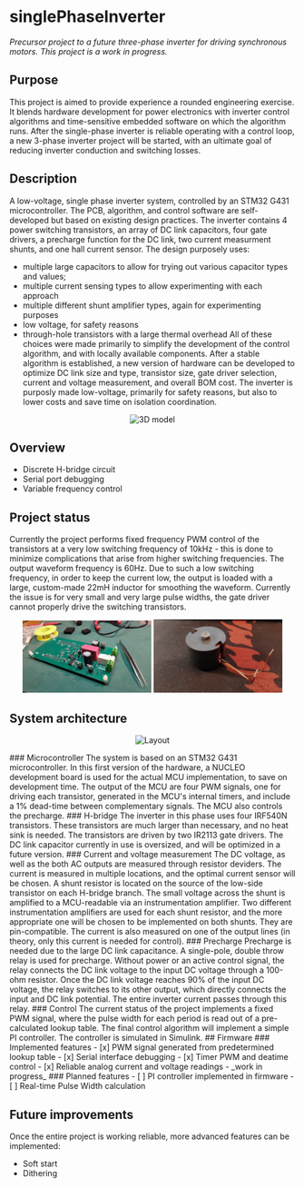 # singlePhaseInverter
*Precursor project to a future three-phase inverter for driving synchronous motors. This project is a work in progress.*

## Purpose
This project is aimed to provide experience a rounded engineering exercise. It blends hardware development for power electronics with inverter control algorithms and time-sensitive embedded software on which the algorithm runs.
After the single-phase inverter is reliable operating with a control loop, a new 3-phase inverter project will be started, with an ultimate goal of reducing inverter conduction and switching losses.

## Description
A low-voltage, single phase inverter system, controlled by an STM32 G431 microcontroller. The PCB, algorithm, and control software are self-developed but based on existing design practices. The inverter contains 4 power switching transistors, an array of DC link capacitors, four gate drivers, a precharge function for the DC link, two current measurment shunts, and one hall current sensor. The design purposely uses:
- multiple large capacitors to allow for trying out various capacitor types and values;
- multiple current sensing types to allow experimenting with each approach
- multiple different shunt amplifier types, again for experimenting purposes
- low voltage, for safety reasons
- through-hole transistors with a large thermal overhead
All of these choices were made primarily to simplify the development of the control algorithm, and with locally available components. After a stable algorithm is established, a new version of hardware can be developed to optimize DC link size and type, transistor size, gate driver selection, current and voltage measurement, and overall BOM cost.
The inverter is purposly made low-voltage, primarily for safety reasons, but also to lower costs and save time on isolation coordination.

<p align="center">
<img src="top-3D.jpg" alt="3D model" width="45%"/>
</p>

## Overview
- Discrete H-bridge circuit
- Serial port debugging
- Variable frequency control

## Project status
Currently the project performs fixed frequency PWM control of the transistors at a very low switching frequency of 10kHz - this is done to minimize complications that arise from higher switching frequencies. The output waveform frequency is 60Hz. Due to such a low switching frequency, in order to keep the current low, the output is loaded with a large, custom-made 22mH inductor for smoothing the waveform. Currently the issue is for very small and very large pulse widths, the gate driver cannot properly drive the switching transistors.

<p align="center">
<img src="images/mid-soldering.jpg" alt="Soldering" width="45%"/>
<img src="images/22mH-inductor.jpg" alt="inductor" width="45%"/>
</p>

## System architecture
<p align="center">
<img src="Layout-top.jpg" alt="Layout" width="45%"/>
</p>
### Microcontroller
The system is based on an STM32 G431 microcontroller. In this first version of the hardware, a NUCLEO development board is used for the actual MCU implementation, to save on development time. The output of the MCU are four PWM signals, one for driving each transistor, generated in the MCU's internal timers, and include a 1% dead-time between complementary signals. The MCU also controls the precharge.
### H-bridge
The inverter in this phase uses four IRF540N transistors. These transistors are much larger than necessary, and no heat sink is needed. The transistors are driven by two IR2113 gate drivers. The DC link capacitor currently in use is oversized, and will be optimized in a future version.
### Current and voltage measurement
The DC voltage, as well as the both AC outputs are measured through resistor deviders. The current is measured in multiple locations, and the optimal current sensor will be chosen. A shunt resistor is located on the source of the low-side transistor on each H-bridge branch. The small voltage across the shunt is amplified to a MCU-readable via an instrumentation amplifier. Two different instrumentation amplifiers are used for each shunt resistor, and the more appropriate one will be chosen to be implemented on both shunts. They are pin-compatible. The current is also measured on one of the output lines (in theory, only this current is needed for control).
### Precharge
Precharge is needed due to the large DC link capacitance. A single-pole, double throw relay is used for precharge. Without power or an active control signal, the relay connects the DC link voltage to the input DC voltage through a 100-ohm resistor. Once the DC link voltage reaches 90% of the input DC voltage, the relay switches to its other output, which directly connects the input and DC link potential. The entire inverter current passes through this relay.
### Control
The current status of the project implements a fixed PWM signal, where the pulse width for each period is read out of a pre-calculated lookup table. The final control algorithm will implement a simple PI controller. The controller is simulated in Simulink.
## Firmware
### Implemented features
- [x] PWM signal generated from predetermined lookup table
- [x] Serial interface debugging
- [x] Timer PWM and deatime control
- [x] Reliable analog current and voltage readings - _work in progress_
### Planned features
- [ ] PI controller implemented in firmware
- [ ] Real-time Pulse Width calculation

## Future improvements
Once the entire project is working reliable, more advanced features can be implemented:
- Soft start
- Dithering

